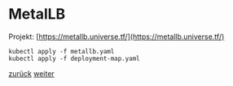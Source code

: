 MetalLB
===

Projekt: [https://metallb.universe.tf/](https://metallb.universe.tf/)
```
kubectl apply -f metallb.yaml
kubectl apply -f deployment-map.yaml
```

[zurück](https://github.com/JohnnyW74/DevOpsCon2019/blob/master/doc/05-kubespray.md) [weiter](https://github.com/JohnnyW74/DevOpsCon2019/blob/master/doc/07-istio.md)
